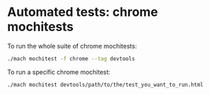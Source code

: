# Automated tests: chrome mochitests

To run the whole suite of chrome mochitests:

```bash
./mach mochitest -f chrome --tag devtools
```

To run a specific chrome mochitest:

```bash
./mach mochitest devtools/path/to/the/test_you_want_to_run.html
```

